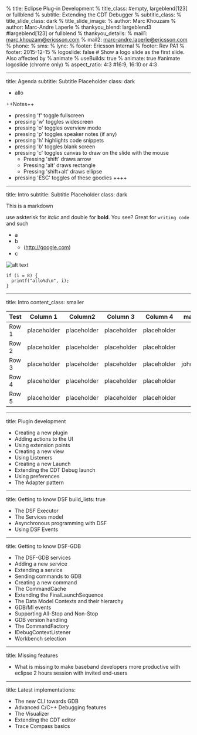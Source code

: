 % title: Eclipse Plug-in Development
% title_class:                  #empty, largeblend[123] or fullblend
% subtitle: Extending the CDT Debugger
% subtitle_class:
% title_slide_class: dark
% title_slide_image:
% author: Marc Khouzam
% author: Marc-Andre Laperle
% thankyou_blend: largeblend3       #largeblend[123] or fullblend
% thankyou_details:
% mail1: marc.khouzam@ericsson.com
% mail2: marc-andre.laperle@ericsson.com
% phone:
% sms:
% lync:
% footer: Ericsson Internal
% footer: Rev PA1
% footer: 2015-12-15
% logoslide: false      # Show a logo slide as the first slide. Also affected by % animate
% useBuilds: true
% animate: true         #animate logoslide (chrome only)
% aspect_ratio: 4:3     #16:9, 16:10 or 4:3

---
title: Agenda
subtitle: Subtitle Placeholder
class: dark

- allo

++Notes++
- pressing 'f' toggle fullscreen
- pressing 'w' toggles widescreen
- pressing 'o' toggles overview mode
- pressing 'p' toggles speaker notes (if any)
- pressing 'h' highlights code snippets
- pressing 'b' toggles blank screen
- pressing 'c' toggles canvas to draw on the slide with the mouse
    - Pressing 'shift' draws arrow
    - Pressing 'alt' draws rectangle
    - Pressing 'shift+alt' draws ellipse
- pressing 'ESC' toggles of these goodies
++++

---
title: Intro
subtitle: Subtitle Placeholder
class: dark


This is a markdown

use askterisk for *italic* and double for **bold**.  You see?
Great for `writing code` and such

- a
- b
    * (http://google.com)
- c

![alt text](marc.png)
```
if (i = 8) {
  printf("allo%d\n", i);
}
```
---
title: Intro
content_class: smaller

Test  |Column 1   |Column2    |Column 3   |Column 4         | mark
------|-----------|-----------|-----------|----------       |---
Row 1 |placeholder|placeholder|placeholder|placeholder      |     
Row 2 |placeholder|placeholder|placeholder|placeholder     |
Row 3 |placeholder|placeholder|placeholder|placeholder     | johnny
Row 4 |placeholder|placeholder|placeholder|placeholder     |
Row 5 |placeholder|placeholder|placeholder|placeholder     |

---
title: Plugin development

- Creating a new plugin
- Adding actions to the UI
- Using extension points
- Creating a new view
- Using Listeners
- Creating a new Launch
- Extending the CDT Debug launch
- Using preferences
- The Adapter pattern
 
---
title: Getting to know DSF
build_lists: true

- The DSF Executor
- The Services model
- Asynchronous programming with DSF
- Using DSF Events
 
---
title: Getting to know DSF-GDB

- The DSF-GDB services
- Adding a new service
- Extending a service
- Sending commands to GDB
- Creating a new command
- The CommandCache
- Extending the FinalLaunchSequence
- The Data Model Contexts and their hierarchy
- GDB/MI events
- Supporting All-Stop and Non-Stop
- GDB version handling
- The CommandFactory
- IDebugContextListener
- Workbench selection

---
title: Missing features

- What is missing to make baseband developers more productive with eclipse
                     2 hours session with invited end-users

---
title: Latest implementations:

- The new CLI towards GDB
- Advanced C/C++ Debugging features
- The Visualizer
- Extending the CDT editor
- Trace Compass basics


